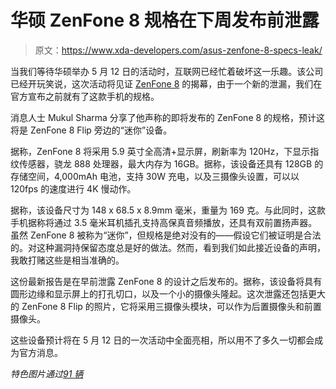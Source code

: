 # 华硕 ZenFone 8 规格在下周发布前泄露

> 原文：<https://www.xda-developers.com/asus-zenfone-8-specs-leak/>

当我们等待华硕举办 5 月 12 日的活动时，互联网已经忙着破坏这一乐趣。该公司已经开玩笑说，这次活动将见证 [ZenFone 8](https://www.xda-developers.com/tag/asus-zenfone-8/) 的揭幕，由于一个新的泄漏，我们在官方宣布之前就有了这款手机的规格。

消息人士 Mukul Sharma 分享了他声称的即将发布的 ZenFone 8 的规格，预计这将是 ZenFone 8 Flip 旁边的“迷你”设备。

据称，ZenFone 8 将采用 5.9 英寸全高清+显示屏，刷新率为 120Hz，下显示指纹传感器，骁龙 888 处理器，最大内存为 16GB。据称，该设备还具有 128GB 的存储空间，4,000mAh 电池，支持 30W 充电，以及三摄像头设置，可以以 120fps 的速度进行 4K 慢动作。

据称，该设备尺寸为 148 x 68.5 x 8.9mm 毫米，重量为 169 克。与此同时，这款手机据称将通过 3.5 毫米耳机插孔支持高保真音频播放，还具有双前置扬声器。虽然 ZenFone 8 被称为“迷你”，但规格是绝对没有的——假设它们被证明是合法的。对这种漏洞持保留态度总是好的做法。然而，看到我们如此接近设备的声明，我敢打赌这些是相当准确的。

这份最新报告是在早前泄露 ZenFone 8 的设计之后发布的。据称，该设备将具有圆形边缘和显示屏上的打孔切口，以及一个小的摄像头隆起。这次泄露还包括更大的 ZenFone 8 Flip 的照片，它将采用三摄像头模块，可以作为后置摄像头和前置摄像头。

这些设备预计将在 5 月 12 日的一次活动中全面亮相，所以用不了多久一切都会成为官方消息。

*特色图片通过[91 辆](http://www.91mobiles.com)*